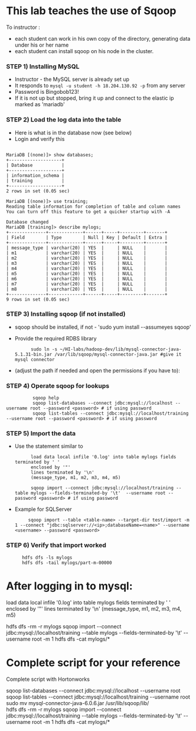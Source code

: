# This lab teaches the use of Sqoop

To instructor :
   
* each student can work in his own copy of the directory, generating data under his or her name
* each student can install sqoop on his node in the cluster.

### STEP 1)  Installing MySQL
 
* Instructor - the MySQL server is already set up
* It responds to `mysql -u student -h 18.204.130.92 -p` from any server
* Password is Bingobob123!
* If it is not up but stopped, bring it up and connect to the elastic ip marked as 'mariadb'

### STEP 2) Load the log data into the table

* Here is what is in the database now (see below)
* Login and verify this

```text  

MariaDB [(none)]> show databases;
+--------------------+
| Database           |
+--------------------+
| information_schema |
| training           |
+--------------------+
2 rows in set (0.05 sec)

MariaDB [(none)]> use training;
Reading table information for completion of table and column names
You can turn off this feature to get a quicker startup with -A

Database changed
MariaDB [training]> describe mylogs;
+--------------+-------------+------+-----+---------+-------+
| Field        | Type        | Null | Key | Default | Extra |
+--------------+-------------+------+-----+---------+-------+
| message_type | varchar(20) | YES  |     | NULL    |       |
| m1           | varchar(20) | YES  |     | NULL    |       |
| m2           | varchar(20) | YES  |     | NULL    |       |
| m3           | varchar(20) | YES  |     | NULL    |       |
| m4           | varchar(20) | YES  |     | NULL    |       |
| m5           | varchar(20) | YES  |     | NULL    |       |
| m6           | varchar(20) | YES  |     | NULL    |       |
| m7           | varchar(20) | YES  |     | NULL    |       |
| m8           | varchar(20) | YES  |     | NULL    |       |
+--------------+-------------+------+-----+---------+-------+
9 rows in set (0.05 sec)

```

### STEP 3) Installing sqoop (if not installed)

* sqoop should be installed, if not - 'sudo yum install --assumeyes sqoop'
  
* Provide the required RDBS library 
  
            sudo ln -s ~/HI-labs/hadoop-dev/lib/mysql-connector-java-5.1.31-bin.jar /var/lib/sqoop/mysql-connector-java.jar #give it mysql connector 
  
 * (adjust the path if needed and open the permissions if you have to): 

### STEP 4) Operate sqoop for lookups
  
              sqoop help
              sqoop list-databases --connect jdbc:mysql://localhost --username root --password <password> # if using password
              sqoop list-tables --connect jdbc:mysql://localhost/training --username root --password <password> # if using password
  
### STEP 5) Import the data

* Use the statement similar to 
 
 
            load data local infile '0.log' into table mylogs fields terminated by ' '
            enclosed by '"'
            lines terminated by '\n'
            (message_type, m1, m2, m3, m4, m5)

            sqoop import --connect jdbc:mysql://localhost/training --table mylogs --fields-terminated-by '\t'  --username root --password <password> # if using password

 * Example for SQLServer

            sqoop import --table <table-name> --target-dir test/import -m 1 --connect "jdbc:sqlserver://<ip>;databaseName=<name>" --username <username> --password <password>

### STEP 6) Verify that import worked
  
          hdfs dfs -ls mylogs
          hdfs dfs -tail mylogs/part-m-00000

# After logging in to mysql:
load data local infile '0.log' into table mylogs fields terminated by ' '
        enclosed by '"'
        lines terminated by '\n'
        (message_type, m1, m2, m3, m4, m5)
        
hdfs dfs -rm -r mylogs
sqoop import --connect jdbc:mysql://localhost/training --table mylogs --fields-terminated-by '\t'  --username root -m 1
hdfs dfs -cat  mylogs/* 

# Complete script for your reference

Complete script with Hortonworks

sqoop list-databases --connect jdbc:mysql://localhost --username root
sqoop list-tables --connect jdbc:mysql://localhost/training --username root
sudo mv mysql-connector-java-6.0.6.jar /usr/lib/sqoop/lib/      
hdfs dfs -rm -r mylogs
sqoop import --connect jdbc:mysql://localhost/training --table mylogs --fields-terminated-by '\t'  --username root -m 1
hdfs dfs -cat  mylogs/*